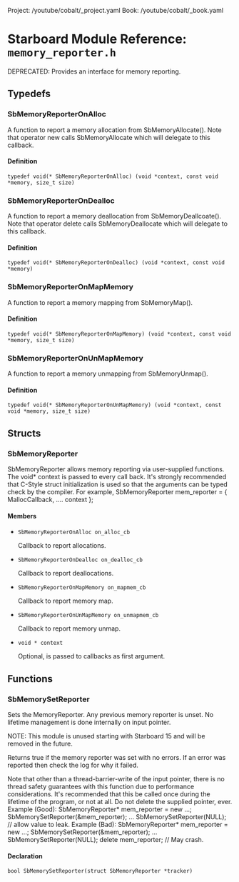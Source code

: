 Project: /youtube/cobalt/_project.yaml
Book: /youtube/cobalt/_book.yaml

# Starboard Module Reference: `memory_reporter.h`

DEPRECATED: Provides an interface for memory reporting.

## Typedefs

### SbMemoryReporterOnAlloc

A function to report a memory allocation from SbMemoryAllocate(). Note that
operator new calls SbMemoryAllocate which will delegate to this callback.

#### Definition

```
typedef void(* SbMemoryReporterOnAlloc) (void *context, const void *memory, size_t size)
```

### SbMemoryReporterOnDealloc

A function to report a memory deallocation from SbMemoryDeallcoate(). Note that
operator delete calls SbMemoryDeallocate which will delegate to this callback.

#### Definition

```
typedef void(* SbMemoryReporterOnDealloc) (void *context, const void *memory)
```

### SbMemoryReporterOnMapMemory

A function to report a memory mapping from SbMemoryMap().

#### Definition

```
typedef void(* SbMemoryReporterOnMapMemory) (void *context, const void *memory, size_t size)
```

### SbMemoryReporterOnUnMapMemory

A function to report a memory unmapping from SbMemoryUnmap().

#### Definition

```
typedef void(* SbMemoryReporterOnUnMapMemory) (void *context, const void *memory, size_t size)
```

## Structs

### SbMemoryReporter

SbMemoryReporter allows memory reporting via user-supplied functions. The void*
context is passed to every call back. It's strongly recommended that C-Style
struct initialization is used so that the arguments can be typed check by the
compiler. For example, SbMemoryReporter mem_reporter = { MallocCallback, ....
context };

#### Members

*   `SbMemoryReporterOnAlloc on_alloc_cb`

    Callback to report allocations.
*   `SbMemoryReporterOnDealloc on_dealloc_cb`

    Callback to report deallocations.
*   `SbMemoryReporterOnMapMemory on_mapmem_cb`

    Callback to report memory map.
*   `SbMemoryReporterOnUnMapMemory on_unmapmem_cb`

    Callback to report memory unmap.
*   `void * context`

    Optional, is passed to callbacks as first argument.

## Functions

### SbMemorySetReporter

Sets the MemoryReporter. Any previous memory reporter is unset. No lifetime
management is done internally on input pointer.

NOTE: This module is unused starting with Starboard 15 and will be removed in
the future.

Returns true if the memory reporter was set with no errors. If an error was
reported then check the log for why it failed.

Note that other than a thread-barrier-write of the input pointer, there is no
thread safety guarantees with this function due to performance considerations.
It's recommended that this be called once during the lifetime of the program, or
not at all. Do not delete the supplied pointer, ever. Example (Good):
SbMemoryReporter* mem_reporter = new ...; SbMemorySetReporter(&mem_reporter);
... SbMemorySetReporter(NULL); // allow value to leak. Example (Bad):
SbMemoryReporter* mem_reporter = new ...; SbMemorySetReporter(&mem_reporter);
... SbMemorySetReporter(NULL); delete mem_reporter; // May crash.

#### Declaration

```
bool SbMemorySetReporter(struct SbMemoryReporter *tracker)
```

